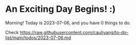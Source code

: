 # An Exciting Day Begins! :)

Morning! Today is 2023-07-06, and you have 0 things to do.

Check https://raw.githubusercontent.com/cauliyang/to-do-list/main/todos/2023-07-06.md